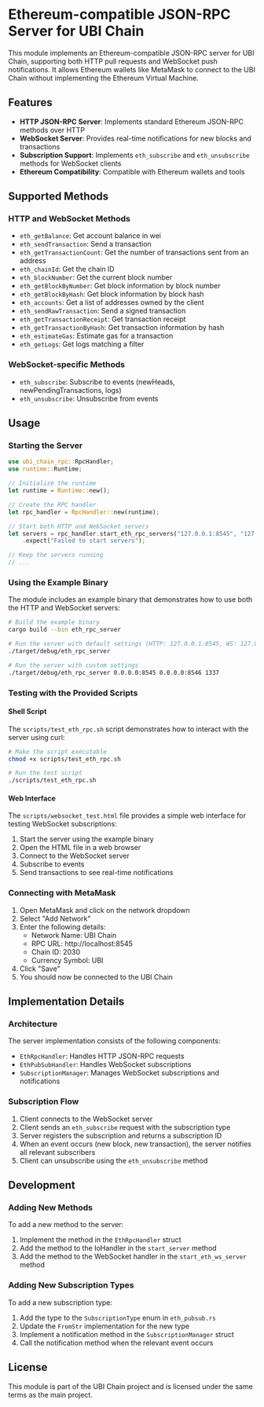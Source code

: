# Ethereum-compatible JSON-RPC Server for UBI Chain

This module implements an Ethereum-compatible JSON-RPC server for UBI Chain, supporting both HTTP pull requests and WebSocket push notifications. It allows Ethereum wallets like MetaMask to connect to the UBI Chain without implementing the Ethereum Virtual Machine.

## Features

- **HTTP JSON-RPC Server**: Implements standard Ethereum JSON-RPC methods over HTTP
- **WebSocket Server**: Provides real-time notifications for new blocks and transactions
- **Subscription Support**: Implements `eth_subscribe` and `eth_unsubscribe` methods for WebSocket clients
- **Ethereum Compatibility**: Compatible with Ethereum wallets and tools

## Supported Methods

### HTTP and WebSocket Methods

- `eth_getBalance`: Get account balance in wei
- `eth_sendTransaction`: Send a transaction
- `eth_getTransactionCount`: Get the number of transactions sent from an address
- `eth_chainId`: Get the chain ID
- `eth_blockNumber`: Get the current block number
- `eth_getBlockByNumber`: Get block information by block number
- `eth_getBlockByHash`: Get block information by block hash
- `eth_accounts`: Get a list of addresses owned by the client
- `eth_sendRawTransaction`: Send a signed transaction
- `eth_getTransactionReceipt`: Get transaction receipt
- `eth_getTransactionByHash`: Get transaction information by hash
- `eth_estimateGas`: Estimate gas for a transaction
- `eth_getLogs`: Get logs matching a filter

### WebSocket-specific Methods

- `eth_subscribe`: Subscribe to events (newHeads, newPendingTransactions, logs)
- `eth_unsubscribe`: Unsubscribe from events

## Usage

### Starting the Server

```rust
use ubi_chain_rpc::RpcHandler;
use runtime::Runtime;

// Initialize the runtime
let runtime = Runtime::new();

// Create the RPC handler
let rpc_handler = RpcHandler::new(runtime);

// Start both HTTP and WebSocket servers
let servers = rpc_handler.start_eth_rpc_servers("127.0.0.1:8545", "127.0.0.1:8546", 2030)
    .expect("Failed to start servers");

// Keep the servers running
// ...
```

### Using the Example Binary

The module includes an example binary that demonstrates how to use both the HTTP and WebSocket servers:

```bash
# Build the example binary
cargo build --bin eth_rpc_server

# Run the server with default settings (HTTP: 127.0.0.1:8545, WS: 127.0.0.1:8546, Chain ID: 2030)
./target/debug/eth_rpc_server

# Run the server with custom settings
./target/debug/eth_rpc_server 0.0.0.0:8545 0.0.0.0:8546 1337
```

### Testing with the Provided Scripts

#### Shell Script

The `scripts/test_eth_rpc.sh` script demonstrates how to interact with the server using curl:

```bash
# Make the script executable
chmod +x scripts/test_eth_rpc.sh

# Run the test script
./scripts/test_eth_rpc.sh
```

#### Web Interface

The `scripts/websocket_test.html` file provides a simple web interface for testing WebSocket subscriptions:

1. Start the server using the example binary
2. Open the HTML file in a web browser
3. Connect to the WebSocket server
4. Subscribe to events
5. Send transactions to see real-time notifications

### Connecting with MetaMask

1. Open MetaMask and click on the network dropdown
2. Select "Add Network"
3. Enter the following details:
   - Network Name: UBI Chain
   - RPC URL: http://localhost:8545
   - Chain ID: 2030
   - Currency Symbol: UBI
4. Click "Save"
5. You should now be connected to the UBI Chain

## Implementation Details

### Architecture

The server implementation consists of the following components:

- `EthRpcHandler`: Handles HTTP JSON-RPC requests
- `EthPubSubHandler`: Handles WebSocket subscriptions
- `SubscriptionManager`: Manages WebSocket subscriptions and notifications

### Subscription Flow

1. Client connects to the WebSocket server
2. Client sends an `eth_subscribe` request with the subscription type
3. Server registers the subscription and returns a subscription ID
4. When an event occurs (new block, new transaction), the server notifies all relevant subscribers
5. Client can unsubscribe using the `eth_unsubscribe` method

## Development

### Adding New Methods

To add a new method to the server:

1. Implement the method in the `EthRpcHandler` struct
2. Add the method to the IoHandler in the `start_server` method
3. Add the method to the WebSocket handler in the `start_eth_ws_server` method

### Adding New Subscription Types

To add a new subscription type:

1. Add the type to the `SubscriptionType` enum in `eth_pubsub.rs`
2. Update the `FromStr` implementation for the new type
3. Implement a notification method in the `SubscriptionManager` struct
4. Call the notification method when the relevant event occurs

## License

This module is part of the UBI Chain project and is licensed under the same terms as the main project. 